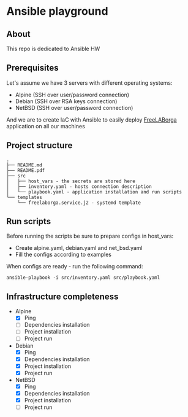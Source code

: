 # Ansible playground

## About
This repo is dedicated to Ansible HW

## Prerequisites
Let's assume we have 3 servers with different operating systems:
- Alpine (SSH over user/password connection)
- Debian (SSH over RSA keys connection)
- NetBSD (SSH over user/password connection)

And we are to create IaC with Ansible to easily deploy [FreeLABorga](https://github.com/freeLABorga/freeLABorga) application on all our machines

## Project structure
```
.
├── README.md
├── README.pdf
├── src
│   ├── host_vars - the secrets are stored here
│   ├── inventory.yaml - hosts connection description
│   └── playbook.yaml - application installation and run scripts
└── templates
    └── freelaborga.service.j2 - systemd template
```

## Run scripts
Before running the scripts be sure to prepare configs in host_vars:
- Create alpine.yaml, debian.yaml and net_bsd.yaml
- Fill the configs according to examples

When configs are ready - run the following command:
```shell
ansible-playbook -i src/inventory.yaml src/playbook.yaml
```

## Infrastructure completeness
- Alpine
  - [X] Ping
  - [ ] Dependencies installation
  - [ ] Project installation
  - [ ] Project run
- Debian
  - [X] Ping
  - [X] Dependencies installation
  - [X] Project installation
  - [X] Project run
- NetBSD
  - [X] Ping
  - [X] Dependencies installation
  - [X] Project installation
  - [ ] Project run
